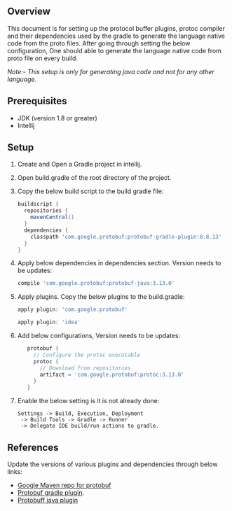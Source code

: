 ## Overview
This document is for setting up the protocol buffer plugins, protoc compiler and their dependencies used by the gradle to generate the language native code from the proto files. After going through setting the below configuration, One should able to generate the language native code from proto file on every build. 

*Note:- This setup is only for generating java code and not for any other language.*

## Prerequisites
* JDK (version 1.8 or greater)
* Intellij 

## Setup
1. Create and Open a Gradle project in intellij.
2. Open build.gradle of the root directory of the project.
3. Copy the below build script to the build gradle file:
    ```groovy
    buildscript {
      repositories {
        mavenCentral()
      }
      dependencies {
        classpath 'com.google.protobuf:protobuf-gradle-plugin:0.8.13'
      }
    }  

4.  Apply below dependencies in dependencies section. Version needs to be updates:
       ```groovy
       compile 'com.google.protobuf:protobuf-java:3.13.0'
       ```
      
4.  Apply plugins. Copy the below plugins to the build.gradle:
    ```groovy
    apply plugin: 'com.google.protobuf'
    ```
    ```groovy
    apply plugin: 'idea'
    ```
       
5. Add below configurations, Version needs to be updates:
    ```groovy
       protobuf {
         // Configure the protoc executable
         protoc {
           // Download from repositories
           artifact = 'com.google.protobuf:protoc:3.13.0'
         }
       }
   
6. Enable the below setting is it is not already done:
    ```
   Settings -> Build, Execution, Deployment
     -> Build Tools -> Gradle -> Runner
     -> Delegate IDE build/run actions to gradle.
   ```
   

## References

Update the versions of various plugins and dependencies through below links:
 * [Google Maven repo for protobuf](https://mvnrepository.com/artifact/com.google.protobuf)
 * [Protobuf gradle plugin](https://github.com/google/protobuf-gradle-plugin). 
 * [Protobuff java plugin](https://mvnrepository.com/artifact/com.google.protobuf/protobuf-java)
